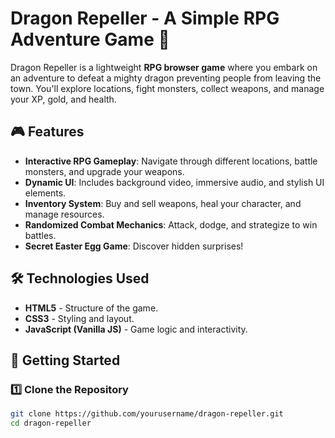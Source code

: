 # Dragon Repeller - A Simple RPG Adventure Game 🐉

Dragon Repeller is a lightweight **RPG browser game** where you embark on an adventure to defeat a mighty dragon preventing people from leaving the town. You'll explore locations, fight monsters, collect weapons, and manage your XP, gold, and health. 

## 🎮 Features
- **Interactive RPG Gameplay**: Navigate through different locations, battle monsters, and upgrade your weapons.
- **Dynamic UI**: Includes background video, immersive audio, and stylish UI elements.
- **Inventory System**: Buy and sell weapons, heal your character, and manage resources.
- **Randomized Combat Mechanics**: Attack, dodge, and strategize to win battles.
- **Secret Easter Egg Game**: Discover hidden surprises!

## 🛠️ Technologies Used
- **HTML5** - Structure of the game.
- **CSS3** - Styling and layout.
- **JavaScript (Vanilla JS)** - Game logic and interactivity.

## 🚀 Getting Started
### 1️⃣ Clone the Repository
```bash
git clone https://github.com/yourusername/dragon-repeller.git
cd dragon-repeller
